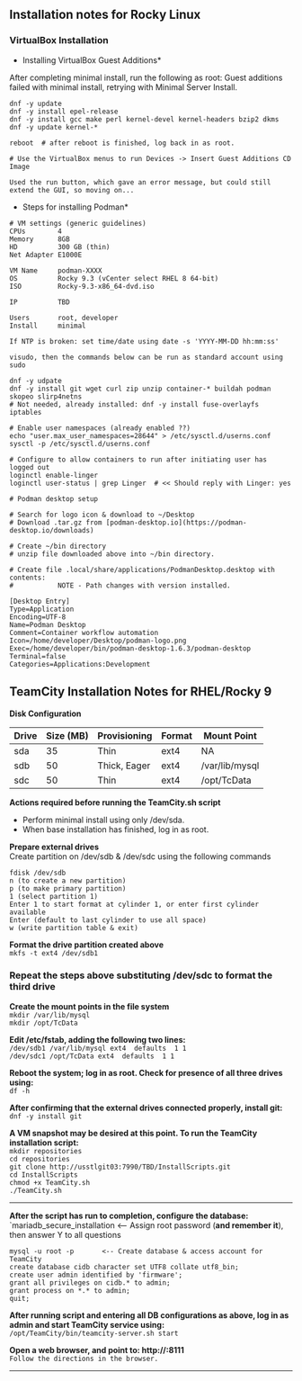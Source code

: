 
## Installation notes for Rocky Linux

### VirtualBox Installation

* Installing VirtualBox Guest Additions*

After completing minimal install, run the following as root:
Guest additions failed with minimal install, retrying with Minimal Server Install.
```
dnf -y update
dnf -y install epel-release
dnf -y install gcc make perl kernel-devel kernel-headers bzip2 dkms
dnf -y update kernel-*

reboot  # after reboot is finished, log back in as root.

# Use the VirtualBox menus to run Devices -> Insert Guest Additions CD Image

Used the run button, which gave an error message, but could still extend the GUI, so moving on...
```

* Steps for installing Podman*   

```
# VM settings (generic guidelines)
CPUs        4
Memory      8GB
HD          300 GB (thin)
Net Adapter E1000E

VM Name     podman-XXXX
OS          Rocky 9.3 (vCenter select RHEL 8 64-bit)
ISO         Rocky-9.3-x86_64-dvd.iso

IP          TBD

Users       root, developer
Install     minimal

If NTP is broken: set time/date using date -s 'YYYY-MM-DD hh:mm:ss'

visudo, then the commands below can be run as standard account using sudo
```

```
dnf -y udpate
dnf -y install git wget curl zip unzip container-* buildah podman skopeo slirp4netns
# Not needed, already installed: dnf -y install fuse-overlayfs iptables

# Enable user namespaces (already enabled ??)
echo "user.max_user_namespaces=28644" > /etc/sysctl.d/userns.conf
sysctl -p /etc/sysctl.d/userns.conf

# Configure to allow containers to run after initiating user has logged out
loginctl enable-linger
loginctl user-status | grep Linger  # << Should reply with Linger: yes

```

```
# Podman desktop setup

# Search for logo icon & download to ~/Desktop
# Download .tar.gz from [podman-desktop.io](https://podman-desktop.io/downloads)

# Create ~/bin directory
# unzip file downloaded above into ~/bin directory.

# Create file .local/share/applications/PodmanDesktop.desktop with contents:
#           NOTE - Path changes with version installed.

[Desktop Entry]
Type=Application
Encoding=UTF-8
Name=Podman Desktop
Comment=Container workflow automation
Icon=/home/developer/Desktop/podman-logo.png
Exec=/home/developer/bin/podman-desktop-1.6.3/podman-desktop
Terminal=false
Categories=Applications:Development

```

## TeamCity Installation Notes for RHEL/Rocky 9 ##

**Disk Configuration**

Drive | Size (MB)      | Provisioning | Format | Mount Point
----- | -------------- | ------------ | ------ | -----------
sda   | 35             | Thin         | ext4   | NA
sdb   | 50             | Thick, Eager | ext4   | /var/lib/mysql
sdc   | 50             | Thin         | ext4   | /opt/TcData

**Actions required before running the TeamCity.sh script**

- Perform minimal install using only /dev/sda.
- When base installation has finished, log in as root.

**Prepare external drives**  
Create partition on /dev/sdb & /dev/sdc using the following commands

`fdisk /dev/sdb `  
`n (to create a new partition)`  
`p (to make primary partition)`  
`1 (select partition 1)`  
`Enter 1 to start format at cylinder 1, or enter first cylinder available`  
`Enter (default to last cylinder to use all space)`  
`w (write partition table & exit)`  

**Format the drive partition created above**  
`mkfs -t ext4 /dev/sdb1`

### Repeat the steps above substituting /dev/sdc to format the third drive ###

**Create the mount points in the file system**  
`mkdir /var/lib/mysql`  
`mkdir /opt/TcData`

**Edit /etc/fstab, adding the following two lines:**  
`/dev/sdb1 /var/lib/mysql ext4  defaults  1 1`  
`/dev/sdc1 /opt/TcData ext4  defaults  1 1`
 
**Reboot the system; log in as root.  Check for presence of all three drives using:**  
`df -h`

**After confirming that the external drives connected properly, install git:**  
`dnf -y install git`

**A VM snapshot may be desired at this point.  To run the TeamCity installation script:**  
`mkdir repositories`  
`cd repositories`  
`git clone http://usstlgit03:7990/TBD/InstallScripts.git`  
`cd InstallScripts`  
`chmod +x TeamCity.sh`  
`./TeamCity.sh`

------------

**After the script has run to completion, configure the database:**  
`mariadb_secure_installation   <-- Assign root password \(**and remember it**\), then answer Y to all questions  

`mysql -u root -p       <-- Create database & access account for TeamCity`  
`create database cidb character set UTF8 collate utf8_bin;`  
`create user admin identified by 'firmware';`  
`grant all privileges on cidb.* to admin;`  
`grant process on *.* to admin;`  
`quit;`  

**After running script and entering all DB configurations as above, log in as admin
and start TeamCity service using:**  
`/opt/TeamCity/bin/teamcity-server.sh start`

**Open a web browser, and point to:  http://<URL>:8111**  
`Follow the directions in the browser.`

------------

